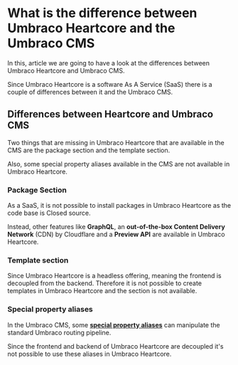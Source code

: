 # What is the difference between Umbraco Heartcore and the Umbraco CMS

In this, article we are going to have a look at the differences between Umbraco Heartcore and Umbraco CMS.

Since Umbraco Heartcore is a software As A Service (SaaS) there is a couple of differences between it and the Umbraco CMS.

## Differences between Heartcore and Umbraco CMS

Two things that are missing in Umbraco Heartcore that are available in the CMS are the package section and the template section.

Also, some special property aliases available in the CMS are not available in Umbraco Heartcore.

### Package Section

As a SaaS, it is not possible to install packages in Umbraco Heartcore as the code base is Closed source.

Instead, other features like **GraphQL**, an **out-of-the-box Content Delivery Network** (CDN) by Cloudflare and a **Preview API** are available in Umbraco Heartcore.

### Template section

Since Umbraco Heartcore is a headless offering, meaning the frontend is decoupled from the backend.
Therefore it is not possible to create templates in Umbraco Heartcore and the section is not available.

### Special property aliases

In the Umbraco CMS, some [**special property aliases**](/Reference/Routing/Routing-Properties/index.md) can manipulate the standard Umbraco routing pipeline.

Since the frontend and backend of Umbraco Heartcore are decoupled it's not possible to use these aliases in Umbraco Heartcore.
